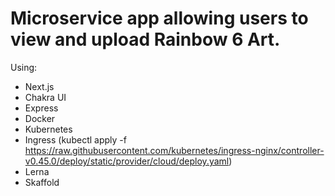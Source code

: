 # Microservice app allowing users to view and upload Rainbow 6 Art.

Using:

  - Next.js
  - Chakra UI
  - Express
  - Docker
  - Kubernetes
  - Ingress (kubectl apply -f https://raw.githubusercontent.com/kubernetes/ingress-nginx/controller-v0.45.0/deploy/static/provider/cloud/deploy.yaml)
  - Lerna
  - Skaffold
